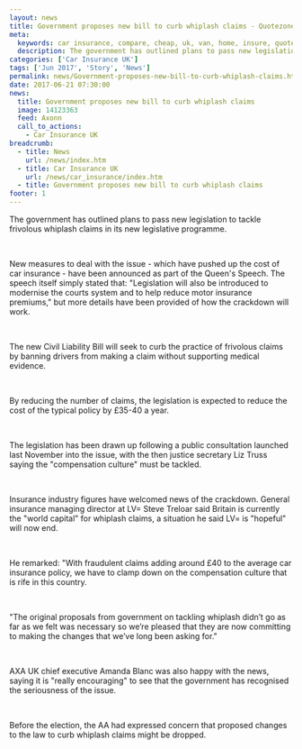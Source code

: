 ```yaml
---
layout: news
title: Government proposes new bill to curb whiplash claims - Quotezone.co.uk
meta:
  keywords: car insurance, compare, cheap, uk, van, home, insure, quotes, online, comparison, bike, loans, life
  description: The government has outlined plans to pass new legislation to tackle frivolous whiplash claims in its new legislative programme
categories: ['Car Insurance UK']
tags: ['Jun 2017', 'Story', 'News']
permalink: news/Government-proposes-new-bill-to-curb-whiplash-claims.htm
date: 2017-06-21 07:30:00
news:
  title: Government proposes new bill to curb whiplash claims
  image: 14123363
  feed: Axonn
  call_to_actions:
    - Car Insurance UK
breadcrumb:
  - title: News
    url: /news/index.htm
  - title: Car Insurance UK
    url: /news/car_insurance/index.htm
  - title: Government proposes new bill to curb whiplash claims
footer: 1
---
```


The government has outlined plans to pass new legislation to tackle frivolous whiplash claims in its new legislative programme.

&nbsp;

New measures to deal with the issue - which have pushed up the cost of car insurance - have been announced as part of the Queen&#39;s Speech. The speech itself simply stated that: &quot;Legislation will also be introduced to modernise the courts system and to help reduce motor insurance premiums,&quot; but more details have been provided of how the crackdown will work.&nbsp;

&nbsp;

The new Civil Liability Bill will seek to curb the practice of frivolous claims by banning drivers from making a claim without supporting medical evidence. &nbsp;

&nbsp;

By reducing the number of claims, the legislation is expected to reduce the cost of the typical policy by &pound;35-40 a year.

&nbsp;

The legislation has been drawn up following a public consultation launched last November into the issue, with the then justice secretary Liz Truss saying the &quot;compensation culture&quot; must be tackled.&nbsp;

&nbsp;

Insurance industry figures have welcomed news of the crackdown. General insurance managing director at LV= Steve Treloar said Britain is currently the &quot;world capital&quot; for whiplash claims, a situation he said LV= is &quot;hopeful&quot; will now end.

&nbsp;

He remarked: &quot;With fraudulent claims adding around &pound;40 to the average car insurance policy, we have to clamp down on the compensation culture that is rife in this country.

&nbsp;

&quot;The original proposals from government on tackling whiplash didn&rsquo;t go as far as we felt was necessary so we&rsquo;re pleased that they are now committing to making the changes that we&rsquo;ve long been asking for.&quot;

&nbsp;

AXA UK chief executive Amanda Blanc was also happy with the news, saying it is &quot;really encouraging&quot; to see that the government has recognised the seriousness of the issue.

&nbsp;

Before the election, the AA had expressed concern that proposed changes to the law to curb whiplash claims might be dropped.&nbsp;

&nbsp;
